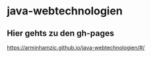 # java-webtechnologien

## Hier gehts zu den gh-pages

https://arminhamzic.github.io/java-webtechnologien/#/
